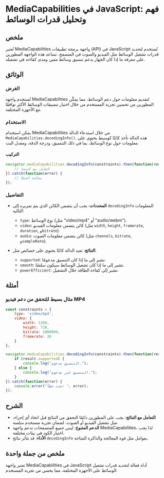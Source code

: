 <!--
Meta Description: # MediaCapabilities في JavaScript: فهم وتحليل قدرات الوسائط ## ملخص تُعتبر MediaCapabilities واجهة برمجة تطبيقات (API) في JavaScript تُستخدم لتحديد قد...
Meta Keywords: mediacapabilities, الوسائط, مثل, javascript, على
-->

# MediaCapabilities في JavaScript: فهم وتحليل قدرات الوسائط

## ملخص
تُعتبر MediaCapabilities واجهة برمجة تطبيقات (API) في JavaScript تُستخدم لتحديد قدرات تشغيل الوسائط مثل الفيديو والصوت في المتصفح. تساعد هذه الواجهة المطورين على معرفة ما إذا كان الجهاز يدعم تنسيق وسائط معين ومدى كفاءته في تشغيله.

## الوثائق
### الغرض
تُستخدم واجهة MediaCapabilities لتقديم معلومات حول دعم الوسائط، مما يمكّن المطورين من تحسين تجربة المستخدم من خلال اختيار تنسيقات الوسائط الأكثر توافقًا مع الأجهزة المختلفة.

### الاستخدام
يمكن استخدام MediaCapabilities من خلال استدعاء الدالة `MediaCapabilities.decodingInfo()`. هذه الدالة تأخذ كائنًا كوسيط يحتوي على معلومات حول نوع الوسائط، بما في ذلك التنسيق، ودرجة الدقة، ومعدل البت.

#### التركيب
```javascript
navigator.mediaCapabilities.decodingInfo(constraints).then(function(result) {
    // التعامل مع النتيجة
}).catch(function(error) {
    // معالجة الخطأ
});
```

### التفاصيل
- **المحددات**: يجب أن يتضمن الكائن الذي يتم تمريره إلى `decodingInfo` المعلومات التالية:
  - `type`: نوع الوسائط (مثل "video/mp4" أو "audio/webm").
  - `video`: كائن يتضمن معلومات الفيديو (مثل `width`, `height`, `framerate`, `duration`, و`bitrate`).
  - `audio`: كائن يتضمن معلومات الصوت (مثل `channels`, `bitrate`, و`sampleRate`).

- **النتائج**: تعيد الدالة كائنًا يحتوي على خصائص مثل:
  - `supported`: تشير إلى ما إذا كان التنسيق مدعومًا.
  - `smooth`: تشير إلى ما إذا كان تشغيل الوسائط سيكون سلسًا.
  - `powerEfficient`: تشير إلى كفاءة الطاقة خلال التشغيل.

## أمثلة
### مثال بسيط للتحقق من دعم فيديو MP4
```javascript
const constraints = {
    type: 'video/mp4',
    video: {
        width: 1280,
        height: 720,
        bitrate: 1000000,
        framerate: 30
    }
};

navigator.mediaCapabilities.decodingInfo(constraints).then(function(result) {
    if (result.supported) {
        console.log("التنسيق مدعوم.");
    } else {
        console.log("التنسيق غير مدعوم.");
    }
}).catch(function(error) {
    console.error("حدث خطأ: ", error);
});
```

## الشرح
- **التعامل مع النتائج**: يجب على المطورين دائمًا التحقق من النتائج قبل اتخاذ أي إجراء، مثل تشغيل الفيديو أو الصوت، لضمان تجربة مستخدم سلسة.
- **الدعم المتنوع**: ليس جميع المتصفحات تدعم واجهة MediaCapabilities، لذا يجب اختبار الكود في بيئات مختلفة.
- **الأداء**: قد تتأثر نتائج `decodingInfo` بعوامل مثل قوة المعالجة والذاكرة المتاحة.

## ملخص من جملة واحدة
تعتبر واجهة MediaCapabilities في JavaScript أداة فعالة لتحديد قدرات تشغيل الوسائط على الأجهزة المختلفة، مما يحسن من تجربة المستخدم.